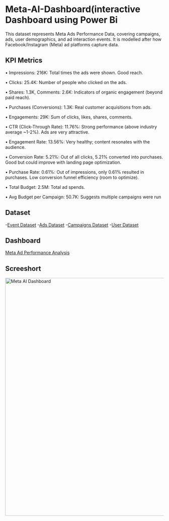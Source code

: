 # Meta-AI-Dashboard(interactive Dashboard using Power Bi
This dataset represents Meta Ads Performance Data, covering campaigns, ads, user demographics, and ad interaction events. It is modelled after how Facebook/Instagram (Meta) ad platforms capture data.

## KPI Metrics
• Impressions: 216K: Total times the ads were shown. Good reach.

• Clicks: 25.4K: Number of people who clicked on the ads.

• Shares: 1.3K, Comments: 2.6K: Indicators of organic engagement (beyond paid
reach).

• Purchases (Conversions): 1.3K: Real customer acquisitions from ads.

• Engagements: 29K: Sum of clicks, likes, shares, comments.

• CTR (Click-Through Rate): 11.76%: Strong performance (above industry average
~1-2%). Ads are very attractive.

• Engagement Rate: 13.56%: Very healthy; content resonates with the audience.

• Conversion Rate: 5.21%: Out of all clicks, 5.21% converted into purchases. Good
but could improve with landing page optimization.

• Purchase Rate: 0.61%: Out of impressions, only 0.61% resulted in purchases. Low
conversion funnel efficiency (room to optimize).

• Total Budget: 2.5M: Total ad spends.

• Avg Budget per Campaign: 50.7K: Suggests multiple campaigns were run

## Dataset
-<a href="https://github.com/Sindhumr13/Meta-AI-portfolio/blob/main/project/ad_events.csv">Event Dataset</a>
-<a href="https://github.com/Sindhumr13/Meta-AI-portfolio/blob/main/project/ads.csv">Ads Dataset</a>
-<a href="https://github.com/Sindhumr13/Meta-AI-portfolio/blob/main/project/campaigns.csv">Campaigns Dataset</a>
-<a href="https://github.com/Sindhumr13/Meta-AI-portfolio/blob/main/project/users.csv">User Dataset</a>

## Dashboard 
<a href="https://github.com/Sindhumr13/Meta-AI-portfolio/blob/main/project/Meta%20AI%20Dashboard.png">Meta Ad Performance Analysis</a>

## Screeshort
<img width="1306" height="756" alt="Meta AI Dashboard" src="https://github.com/user-attachments/assets/c4c99cdc-7efd-4165-81b6-e0f04eeb3e62" />




